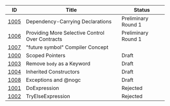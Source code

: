 |                  ID|                           Title|  Status|
|--------------------|--------------------------------|--------|
|[1005](./DIP1005.md)|Dependency-Carrying Declarations|Preliminary Round 1|
|[1006](./DIP1006.md)|Providing More Selective Control Over Contracts|Preliminary Round 1|
|[1007](./DIP1007.md)|"future symbol" Compiler Concept|
|[1000](./DIP1000.md)|                 Scoped Pointers|Draft|
|[1003](./DIP1003.md)|      Remove `body` as a Keyword|Draft|
|[1004](./DIP1004.md)|          Inherited Constructors|Draft|
|[1008](./DIP1008.md)|            Exceptions and @nogc|Draft|
|[1001](./DIP1001.md)|                    DoExpression|Rejected|
|[1002](./DIP1002.md)|               TryElseExpression|Rejected|
